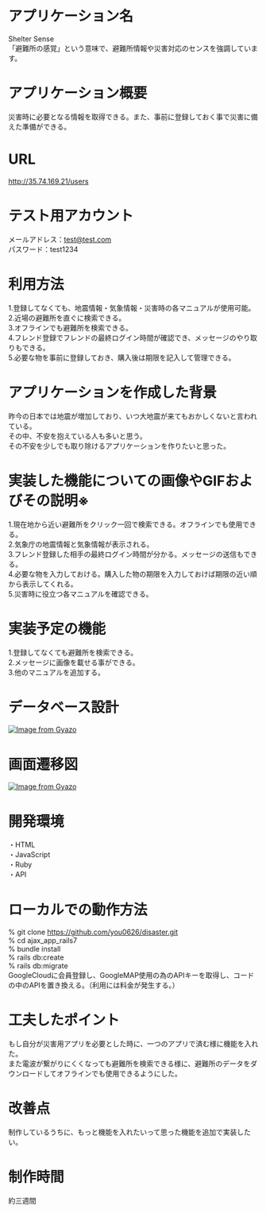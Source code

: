 # アプリケーション名	
  Shelter Sense  
 「避難所の感覚」という意味で、避難所情報や災害対応のセンスを強調しています。
# アプリケーション概要
  災害時に必要となる情報を取得できる。また、事前に登録しておく事で災害に備えた準備ができる。
# URL
  http://35.74.169.21/users
# テスト用アカウント
  メールアドレス：test@test.com  
  パスワード：test1234
# 利用方法
  1.登録してなくても、地震情報・気象情報・災害時の各マニュアルが使用可能。  
  2.近場の避難所を直ぐに検索できる。  
  3.オフラインでも避難所を検索できる。  
  4.フレンド登録でフレンドの最終ログイン時間が確認でき、メッセージのやり取りもできる。  
  5.必要な物を事前に登録しておき、購入後は期限を記入して管理できる。
# アプリケーションを作成した背景
  昨今の日本では地震が増加しており、いつ大地震が来てもおかしくないと言われている。  
  その中、不安を抱えている人も多いと思う。  
  その不安を少しでも取り除けるアプリケーションを作りたいと思った。
# 実装した機能についての画像やGIFおよびその説明※
  1.現在地から近い避難所をクリック一回で検索できる。オフラインでも使用できる。  
  2.気象庁の地震情報と気象情報が表示される。  
  3.フレンド登録した相手の最終ログイン時間が分かる。メッセージの送信もできる。  
  4.必要な物を入力しておける。購入した物の期限を入力しておけば期限の近い順から表示してくれる。  
  5.災害時に役立つ各マニュアルを確認できる。
# 実装予定の機能
  1.登録してなくても避難所を検索できる。  
  2.メッセージに画像を載せる事ができる。  
  3.他のマニュアルを追加する。
# データベース設計
  [![Image from Gyazo](https://i.gyazo.com/b774f14d12c285c1864a84982bb4c59a.png)](https://gyazo.com/b774f14d12c285c1864a84982bb4c59a)
# 画面遷移図
  [![Image from Gyazo](https://i.gyazo.com/4503fdb3da9de370cf74744ea50a4aa7.png)](https://gyazo.com/4503fdb3da9de370cf74744ea50a4aa7)
# 開発環境
  ・HTML  
  ・JavaScript  
  ・Ruby  
  ・API
# ローカルでの動作方法
  % git clone https://github.com/you0626/disaster.git  
  % cd ajax_app_rails7  
  % bundle install  
  % rails db:create  
  % rails db:migrate  
  GoogleCloudに会員登録し、GoogleMAP使用の為のAPIキーを取得し、コードの中のAPIを置き換える。（利用には料金が発生する。）
# 工夫したポイント
  もし自分が災害用アプリを必要とした時に、一つのアプリで済む様に機能を入れた。  
  また電波が繋がりにくくなっても避難所を検索できる様に、避難所のデータをダウンロードしてオフラインでも使用できるようにした。
# 改善点
  制作しているうちに、もっと機能を入れたいって思った機能を追加で実装したい。  
# 制作時間
  約三週間